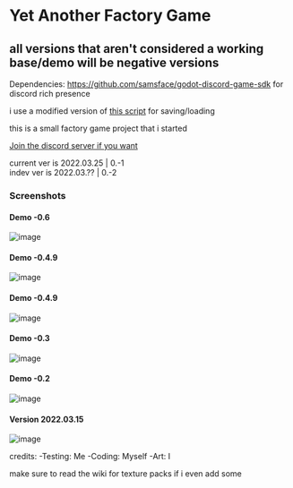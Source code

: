 # Yet Another Factory Game

## **all versions that aren't considered a working base/demo will be negative versions**

Dependencies:
https://github.com/samsface/godot-discord-game-sdk for discord rich presence


i use a modified version of [this script](https://github.com/iatenine/SimpleSave) for saving/loading

this is a small factory game project that i started
  
  
  
[Join the discord server if you want](https://discord.gg/RXgf9985FE)


current ver is 2022.03.25 | 0.-1  
indev ver is 2022.03.?? | 0.-2

### Screenshots

#### Demo -0.6
![image](https://user-images.githubusercontent.com/57607350/155862943-a2e1f0a8-77f6-45fa-bd65-4ad0c144048f.png)
#### Demo -0.4.9
![image](https://user-images.githubusercontent.com/57607350/156663799-f3907d6e-bbdd-4cf3-a8a9-a425e4f9ad30.png)
#### Demo -0.4.9
![image](https://user-images.githubusercontent.com/57607350/156670509-1646661c-7dc2-4455-8e6b-899ff514abab.png)
#### Demo -0.3
![image](https://user-images.githubusercontent.com/57607350/156867321-ea6c7887-e255-4b26-8870-d386f373740b.png)
#### Demo -0.2
![image](https://user-images.githubusercontent.com/57607350/156981912-dc9d695c-aa17-4511-80d1-fa1c8aa8cc82.png)
#### Version 2022.03.15
![image](https://user-images.githubusercontent.com/57607350/158500981-b75f1bf6-5ac5-4ab1-a08c-2272f63483a4.png)



credits:
-Testing: Me
-Coding: Myself
-Art: I

make sure to read the wiki for texture packs
if i even add some
